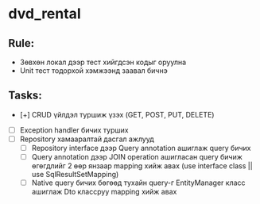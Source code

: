 # dvd_rental

## Rule:
  - Зөвхөн локал дээр тест хийгдсэн кодыг оруулна
  - Unit тест тодорхой хэмжээнд заавал бичнэ

## Tasks:
  - [+] CRUD үйлдэл туршиж үзэх (GET, POST, PUT, DELETE)
  - [ ] Exception handler бичих турших
  - [ ] Repository хамааралтай дасгал ажлууд
    - [ ] Repository interface дээр Query annotation ашиглаж query бичих
    - [ ] Query annotation дээр JOIN operation ашигласан query бичиж өгөгдлийг 2 өөр янзаар mapping хийж авах (use interface class || use SqlResultSetMapping)
    - [ ] Native query бичих бөгөөд тухайн query-г EntityManager класс ашиглаж Dto классруу mapping хийж авах 
